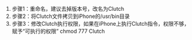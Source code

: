 1. 步骤1：重命名，建议去掉版本号，改名为Clutch
2. 步骤2：将Clutch文件拷贝到iPhone的/usr/bin目录
3. 步骤3：修改Clutch执行权限，如果在iPhone上执行Clutch指令，权限不够，赋予“可执行的权限”  chmod 777 Clutch